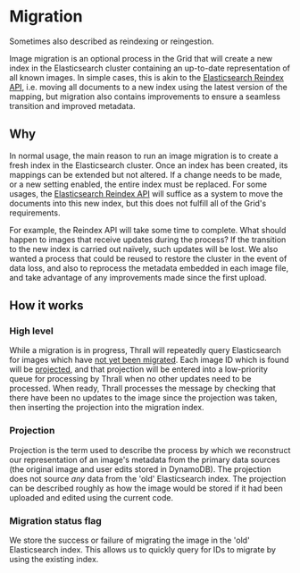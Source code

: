 # Migration

Sometimes also described as reindexing or reingestion.

Image migration is an optional process in the Grid that will create a new index
in the Elasticsearch cluster containing an up-to-date representation of all
known images. In simple cases, this is akin to the [Elasticsearch Reindex
API][es-reindex], i.e. moving all documents to a new index using the latest
version of the mapping, but migration also contains improvements to ensure a
seamless transition and improved metadata.

## Why

In normal usage, the main reason to run an image migration is to create a fresh
index in the Elasticsearch cluster. Once an index has been created, its mappings
can be extended but not altered. If a change needs to be made, or a new setting
enabled, the entire index must be replaced. For some usages, the [Elasticsearch
Reindex API][es-reindex] will suffice as a system to move the documents into
this new index, but this does not fulfill all of the Grid's requirements.

For example, the Reindex API will take some time to complete. What should happen
to images that receive updates during the process? If the transition to the new
index is carried out naïvely, such updates will be lost. We also wanted a
process that could be reused to restore the cluster in the event of data loss,
and also to reprocess the metadata embedded in each image file, and take
advantage of any improvements made since the first upload.

## How it works

<!--
 - New, self-driven Thrall stream, containing image projections.
 - Image projection endpoint, which performs image ingest but also combining
   with user edits stored in DynamoDB tables.
 - All image operations (uploads, edits, deletions) are operated upon each
   index.
-->

### High level

While a migration is in progress, Thrall will repeatedly query Elasticsearch for
images which have [not yet been migrated](#migration-status-flag). Each image ID
which is found will be [projected](#projection), and that projection will be
entered into a low-priority queue for processing by Thrall when no other updates
need to be processed. When ready, Thrall processes the message by checking that
there have been no updates to the image since the projection was taken, then
inserting the projection into the migration index.

### Projection

Projection is the term used to describe the process by which we reconstruct our
representation of an image's metadata from the primary data sources (the
original image and user edits stored in DynamoDB). The projection does not
source _any_ data from the 'old' Elasticsearch index. The projection can be
described roughly as how the image would be stored if it had been uploaded and
edited using the current code.

### Migration status flag

We store the success or failure of migrating the image in the 'old'
Elasticsearch index. This allows us to quickly query for IDs to migrate by
using the existing index.

[es-reindex]: https://www.elastic.co/guide/en/elasticsearch/reference/current/docs-reindex.html
